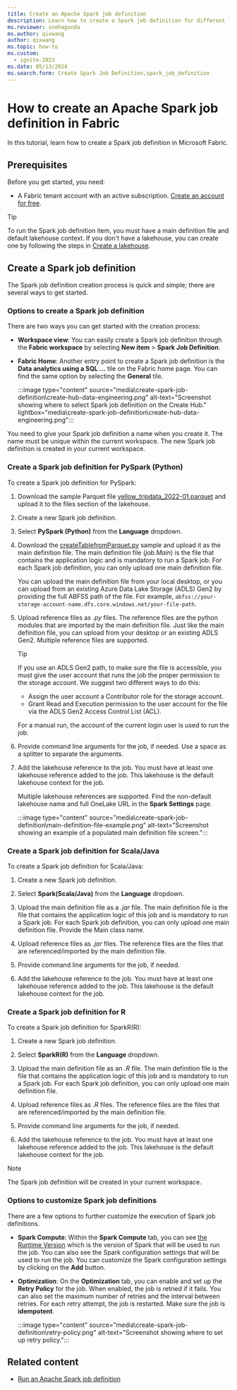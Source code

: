 ```yaml
---
title: Create an Apache Spark job definition
description: Learn how to create a Spark job definition for different languages from the Data Engineering homepage, the Workspace view, or the Create hub.
ms.reviewer: snehagunda
ms.author: qixwang
author: qixwang
ms.topic: how-to
ms.custom:
  - ignite-2023
ms.date: 05/13/2024
ms.search.form: Create Spark Job Definition,spark_job_definition
---
```


# How to create an Apache Spark job definition in Fabric

In this tutorial, learn how to create a Spark job definition in Microsoft Fabric.

## Prerequisites

Before you get started, you need:

- A Fabric tenant account with an active subscription. [Create an account for free](../fundamentals/fabric-trial.md).

> [!TIP]
> To run the Spark job definition item, you must have a main definition file and default lakehouse context. If you don't have a lakehouse, you can create one by following the steps in [Create a lakehouse](../data-engineering/create-lakehouse.md).

## Create a Spark job definition

The Spark job definition creation process is quick and simple; there are several ways to get started.

### Options to create a Spark job definition

There are two ways you can get started with the creation process:

- **Workspace view**: You can easily create a Spark job definition through the **Fabric workspace** by selecting **New item** > **Spark Job Definition**.

- **Fabric Home**: Another entry point to create a Spark job definition is the **Data analytics using a SQL ...** tile on the Fabric home page. You can find the same option by selecting the **General** tile.

  :::image type="content" source="media\create-spark-job-definition\create-hub-data-engineering.png" alt-text="Screenshot showing where to select Spark job definition on the Create Hub." lightbox="media\create-spark-job-definition\create-hub-data-engineering.png":::

You need to give your Spark job definition a name when you create it. The name must be unique within the current workspace. The new Spark job definition is created in your current workspace.

### Create a Spark job definition for PySpark (Python)

To create a Spark job definition for PySpark:

1. Download the sample Parquet file [yellow_tripdata_2022-01.parquet](https://www.nyc.gov/site/tlc/about/tlc-trip-record-data.page) and upload it to the files section of the lakehouse.

1. Create a new Spark job definition.

1. Select **PySpark (Python)** from the **Language** dropdown.

1. Download the [createTablefromParquet.py](https://github.com/microsoft/fabric-samples/blob/main/docs-samples/data-engineering/createTablefromParquet.py) sample and upload it as the main definition file. The main definition file (*job.Main*) is the file that contains the application logic and is mandatory to run a Spark job. For each Spark job definition, you can only upload one main definition file.

   You can upload the main definition file from your local desktop, or you can upload from an existing Azure Data Lake Storage (ADLS) Gen2 by providing the full ABFSS path of the file. For example, `abfss://your-storage-account-name.dfs.core.windows.net/your-file-path`.

1. Upload reference files as *.py* files. The reference files are the python modules that are imported by the main definition file. Just like the main definition file, you can upload from your desktop or an existing ADLS Gen2. Multiple reference files are supported.

   > [!TIP]
   > If you use an ADLS Gen2 path, to make sure the file is accessible, you must give the user account that runs the job the proper permission to the storage account. We suggest two different ways to do this:
   >
   >- Assign the user account a Contributor role for the storage account.
   >- Grant Read and Execution permission to the user account for the file via the ADLS Gen2 Access Control List (ACL).
   >  
   > For a manual run, the account of the current login user is used to run the job.

1. Provide command line arguments for the job, if needed. Use a space as a splitter to separate the arguments.

1. Add the lakehouse reference to the job. You must have at least one lakehouse reference added to the job. This lakehouse is the default lakehouse context for the job.

   Multiple lakehouse references are supported. Find the non-default lakehouse name and full OneLake URL in the **Spark Settings** page.

   :::image type="content" source="media\create-spark-job-definition\main-definition-file-example.png" alt-text="Screenshot showing an example of a populated main definition file screen.":::

### Create a Spark job definition for Scala/Java

To create a Spark job definition for Scala/Java:

1. Create a new Spark job definition.

1. Select **Spark(Scala/Java)** from the **Language** dropdown.

1. Upload the main definition file as a *.jar* file. The main definition file is the file that contains the application logic of this job and is mandatory to run a Spark job. For each Spark job definition, you can only upload one main definition file. Provide the Main class name.

1. Upload reference files as *.jar* files. The reference files are the files that are referenced/imported by the main definition file.

1. Provide command line arguments for the job, if needed.

1. Add the lakehouse reference to the job. You must have at least one lakehouse reference added to the job. This lakehouse is the default lakehouse context for the job.

### Create a Spark job definition for R

To create a Spark job definition for SparkR(R):

1. Create a new Spark job definition.

1. Select **SparkR(R)** from the **Language** dropdown.

1. Upload the main definition file as an *.R* file. The main definition file is the file that contains the application logic of this job and is mandatory to run a Spark job. For each Spark job definition, you can only upload one main definition file.

1. Upload reference files as *.R* files. The reference files are the files that are referenced/imported by the main definition file.

1. Provide command line arguments for the job, if needed.

1. Add the lakehouse reference to the job. You must have at least one lakehouse reference added to the job. This lakehouse is the default lakehouse context for the job.

> [!NOTE]
> The Spark job definition will be created in your current workspace.

### Options to customize Spark job definitions

There are a few options to further customize the execution of Spark job definitions.

- **Spark Compute**: Within the **Spark Compute** tab, you can see [the Runtime Version](./runtime.md) which is the version of Spark that will be used to run the job. You can also see the Spark configuration settings that will be used to run the job. You can customize the Spark configuration settings by clicking on the **Add** button.

<!--
   :::image type="content" source="media\create-spark-job-definition\spark-compute.png" alt-text="Screenshot showing where to edit Spark configuration." lightbox="media\create-spark-job-definition\spark-compute.png"::: -->

- **Optimization**: On the **Optimization** tab, you can enable and set up the **Retry Policy** for the job. When enabled, the job is retried if it fails. You can also set the maximum number of retries and the interval between retries. For each retry attempt, the job is restarted. Make sure the job is **idempotent**.

   :::image type="content" source="media\create-spark-job-definition\retry-policy.png" alt-text="Screenshot showing where to set up retry policy.":::

## Related content

- [Run an Apache Spark job definition](run-spark-job-definition.md)
